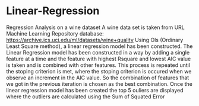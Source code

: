 # Linear-Regression
Regression Analysis on a wine dataset
A wine data set is taken from URL Machine Learning Repository database: https://archive.ics.uci.edu/ml/datasets/wine+quality
Using Ols (Ordinary Least Square method), a linear regression model has been constructed.
The Linear Regression model has been constructed in a way by adding a single feature at a time and the feature with highest Rsquare and lowest AIC value is taken and is combined with other features.
This process is repeated until the stoping criterion is met, where the stoping criterion is occured when we observe an increment in the AIC value. 
So the combination of features that we got in the previous iteration is chosen as the best combination.
Once the linear regression model has been created the top 5 ouliers are displayed where the outliers are calculated using the Sum of Squated Error
